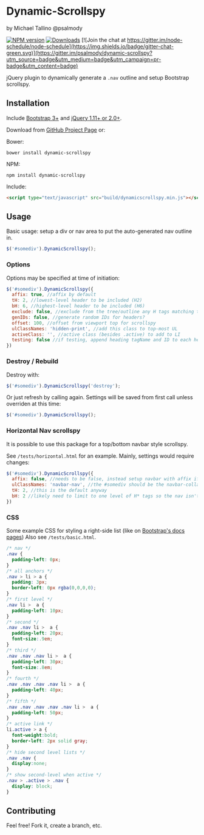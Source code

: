 # Dynamic-Scrollspy
by Michael Tallino @psalmody

[![NPM version](http://img.shields.io/npm/v/dynamic-scrollspy.svg)](https://www.npmjs.com/package/dynamic-scrollspy)
[![Downloads](https://img.shields.io/npm/dm/dynamic-scrollspy.svg)](https://www.npmjs.com/package/dynamic-scrollspy)
[![Join the chat at https://gitter.im/node-schedule/node-schedule](https://img.shields.io/badge/gitter-chat-green.svg)](https://gitter.im/psalmody/dynamic-scrollspy?utm_source=badge&utm_medium=badge&utm_campaign=pr-badge&utm_content=badge)

jQuery plugin to dynamically generate a `.nav` outline and setup Bootstrap scrollspy.

## Installation

Include [Bootstrap 3+](http://getbootstrap.com) and [jQuery 1.11+ or 2.0+](http://jquery.com).

Download from [GitHub Project Page](https://github.com/psalmody/dynamic-scrollspy) or:

Bower:
```
bower install dynamic-scrollspy
```

NPM:
```
npm install dynamic-scrollspy
```

Include:

```html
<script type="text/javascript" src="build/dynamicscrollspy.min.js"></script>
```

## Usage

Basic usage: setup a div or nav area to put the auto-generated nav outline in.

```js
$('#somediv').DynamicScrollspy();
```

### Options

Options may be specified at time of initiation:

```js
$('#somediv').DynamicScrollspy({
  affix: true, //affix by default
  tH: 2, //lowest-level header to be included (H2)
  bH: 6, //highest-level header to be included (H6)
  exclude: false, //exclude from the tree/outline any H tags matching this jquery selector
  genIDs: false, //generate random IDs for headers?
  offset: 100, //offset from viewport top for scrollspy
  ulClassNames: 'hidden-print', //add this class to top-most UL
  activeClass: '', //active class (besides .active) to add to LI
  testing: false //if testing, append heading tagName and ID to each heading
})
```

### Destroy / Rebuild

Destroy with:

```js
$('#somediv').DynamicScrollspy('destroy');
```

Or just refresh by calling again. Settings will be saved from first call unless
overriden at this time:

```js
$('#somediv').DynamicScrollspy();
```

### Horizontal Nav scrollspy

It is possible to use this package for a top/bottom navbar style scrollspy.

See `/tests/horizontal.html` for an example. Mainly, settings would require changes:

```javascript
$('#somediv').DynamicScrollspy({
  affix: false, //needs to be false, instead setup navbar with affix if needed
  ulClassNames: 'navbar-nav', //the #somediv should be the navbar-collapse div
  tH: 2, //this is the default anyway
  bH: 2 //likely need to limit to one level of H* tags so the nav isn't unweildy
})
```

### CSS

Some example CSS for styling a right-side list (like on [Bootstrap's docs pages](http://getbootstrap.com/css/)) Also see `/tests/basic.html`.

```css
/* nav */
.nav {
  padding-left: 0px;
}
/* all anchors */
.nav > li > a {
  padding: 3px;
  border-left: 0px rgba(0,0,0,0);
}
/* first level */
.nav li >  a {
  padding-left: 10px;
}
/* second */
.nav .nav li >  a {
  padding-left: 20px;
  font-size:.9em;
}
/* third */
.nav .nav .nav li >  a {
  padding-left: 30px;
  font-size:.8em;
}
/* fourth */
.nav .nav .nav .nav li >  a {
  padding-left: 40px;
}
/* fifth */
.nav .nav .nav .nav .nav li >  a {
  padding-left: 50px;
}
/* active link */
li.active > a {
  font-weight:bold;
  border-left: 2px solid gray;
}
/* hide second level lists */
.nav .nav {
  display:none;
}
/* show second-level when active */
.nav > .active > .nav {
  display: block;
}
```

## Contributing

Feel free! Fork it, create a branch, etc.
